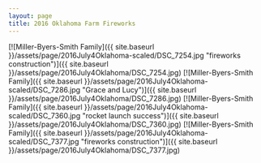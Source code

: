 ```yaml
---
layout: page
title: 2016 Oklahoma Farm Fireworks
---
```


[![Miller-Byers-Smith Family]({{ site.baseurl }}/assets/page/2016July4Oklahoma-scaled/DSC_7254.jpg "fireworks construction")]({{ site.baseurl }}/assets/page/2016July4Oklahoma/DSC_7254.jpg)
[![Miller-Byers-Smith Family]({{ site.baseurl }}/assets/page/2016July4Oklahoma-scaled/DSC_7286.jpg "Grace and Lucy")]({{ site.baseurl }}/assets/page/2016July4Oklahoma/DSC_7286.jpg)
[![Miller-Byers-Smith Family]({{ site.baseurl }}/assets/page/2016July4Oklahoma-scaled/DSC_7360.jpg "rocket launch success")]({{ site.baseurl }}/assets/page/2016July4Oklahoma/DSC_7360.jpg)
[![Miller-Byers-Smith Family]({{ site.baseurl }}/assets/page/2016July4Oklahoma-scaled/DSC_7377.jpg "fireworks construction")]({{ site.baseurl }}/assets/page/2016July4Oklahoma/DSC_7377.jpg)
